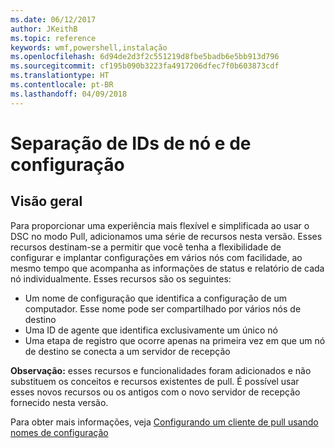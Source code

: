 ```yaml
---
ms.date: 06/12/2017
author: JKeithB
ms.topic: reference
keywords: wmf,powershell,instalação
ms.openlocfilehash: 6d94de2d3f2c551219d8fbe5badb6e5bb913d796
ms.sourcegitcommit: cf195b090b3223fa4917206dfec7f0b603873cdf
ms.translationtype: HT
ms.contentlocale: pt-BR
ms.lasthandoff: 04/09/2018
---
```

# <a name="separation-of-node-and-configuration-ids"></a>Separação de IDs de nó e de configuração

## <a name="overview"></a>Visão geral

Para proporcionar uma experiência mais flexível e simplificada ao usar o DSC no modo Pull, adicionamos uma série de recursos nesta versão. Esses recursos destinam-se a permitir que você tenha a flexibilidade de configurar e implantar configurações em vários nós com facilidade, ao mesmo tempo que acompanha as informações de status e relatório de cada nó individualmente.
Esses recursos são os seguintes:

* Um nome de configuração que identifica a configuração de um computador. Esse nome pode ser compartilhado por vários nós de destino
* Uma ID de agente que identifica exclusivamente um único nó
* Uma etapa de registro que ocorre apenas na primeira vez em que um nó de destino se conecta a um servidor de recepção

**Observação:** esses recursos e funcionalidades foram adicionados e não substituem os conceitos e recursos existentes de pull. É possível usar esses novos recursos ou os antigos com o novo servidor de recepção fornecido nesta versão.

Para obter mais informações, veja [Configurando um cliente de pull usando nomes de configuração](https://msdn.microsoft.com/powershell/dsc/pullclientconfignames)